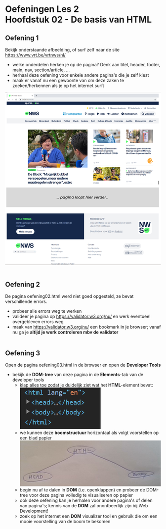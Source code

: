 # Oefeningen Les 2<br>Hoofdstuk 02 - De basis van HTML
## Oefening 1
Bekijk onderstaande afbeelding, of surf zelf naar de site https://www.vrt.be/vrtnws/nl/
- welke onderdelen herken je op de pagina? Denk aan titel, header, footer, main, nav, section/article, ...
- herhaal deze oefening voor enkele andere pagina's die je zelf kiest
- maak er vanaf nu een gewoonte van om deze zaken te zoeken/herkennen als je op het internet surft

![vrt.PNG](../docs/images/vrt.PNG 'vrt')
<br><br>

## Oefening 2
De pagina oefening02.html werd niet goed opgesteld, ze bevat verschillende errors. 
- probeer alle errors weg te werken
- valideer je pagina op https://validator.w3.org/nu/ en werk eventueel overgebleven errors weg
- maak van https://validator.w3.org/nu/ een bookmark in je browser; vanaf nu ga je **altijd je werk controleren mbv de validator** 
 <br><br>
 
## Oefening 3
Open de pagina oefening03.html in de browser en open de **Developer Tools**
- bekijk de **DOM-tree** van deze pagina in de **Elements**-tab van de developer tools
  - klap alles toe zodat je duidelijk ziet wat het **HTML**-element bevat:<br>
![dom1.PNG](../docs/images/dom1.PNG 'dom')
  - we kunnen deze **boomstructuur** horizontaal als volgt voorstellen op een blad papier<br>
![dom2.jpg](../docs/images/dom2.jpg 'dom')
  - begin nu af te dalen in **DOM** (i.e. openklappen) en probeer de DOM-tree voor deze pagina volledig te visualiseren op papier
  - ook deze oefening kan je herhalen voor andere pagina's of delen van pagina's; kennis van de **DOM** zal onontbeerlijk zijn bij Web Development!
  - zoek op het internet een **DOM** visualizer tool en gebruik die om een mooie voorstelling van de boom te bekomen